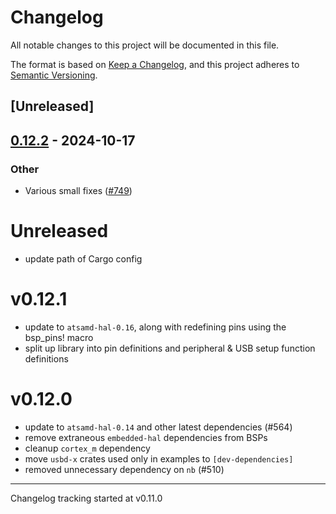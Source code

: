 # Changelog

All notable changes to this project will be documented in this file.

The format is based on [Keep a Changelog](https://keepachangelog.com/en/1.0.0/),
and this project adheres to [Semantic Versioning](https://semver.org/spec/v2.0.0.html).

## [Unreleased]

## [0.12.2](https://github.com/atsamd-rs/atsamd/compare/arduino_mkrzero-0.12.1...arduino_mkrzero-0.12.2) - 2024-10-17

### Other

- Various small fixes ([#749](https://github.com/atsamd-rs/atsamd/pull/749))
# Unreleased

- update path of Cargo config

# v0.12.1

- update to `atsamd-hal-0.16`, along with redefining pins using the bsp_pins! macro
- split up library into pin definitions and peripheral & USB setup function definitions

# v0.12.0

- update to `atsamd-hal-0.14` and other latest dependencies (#564)
- remove extraneous `embedded-hal` dependencies from BSPs
- cleanup `cortex_m` dependency
- move `usbd-x` crates used only in examples to `[dev-dependencies]`
- removed unnecessary dependency on `nb` (#510)

---

Changelog tracking started at v0.11.0
